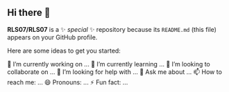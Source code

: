 ## Hi there 👋

**RLS07/RLS07** is a ✨ _special_ ✨ repository because its `README.md` (this file) appears on your GitHub profile.

Here are some ideas to get you started:

🔭 I’m currently working on ...
🌱 I’m currently learning ... 
👯 I’m looking to collaborate on ...
🤔 I’m looking for help with ...
💬 Ask me about ... 📫 How to reach me: ...
😄 Pronouns: ...
⚡ Fun fact: ...


